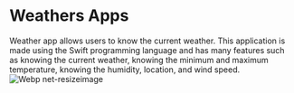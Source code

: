 # Weathers Apps
Weather app allows users to know the current weather. This application is made using the Swift programming language and has many features such as knowing the current weather, knowing the minimum and maximum temperature, knowing the humidity, location, and wind speed.
![Webp net-resizeimage](https://user-images.githubusercontent.com/57612335/147906152-b0beebe6-c30b-4f43-aa74-07d22252adc8.png)
